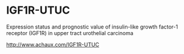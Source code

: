 # IGF1R-UTUC
Expression status and prognostic value of insulin-like growth factor-1 receptor (IGF1R) in upper tract urothelial carcinoma

http://www.achaux.com/IGF1R-UTUC
